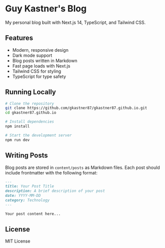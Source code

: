 # Guy Kastner's Blog

My personal blog built with Next.js 14, TypeScript, and Tailwind CSS.

## Features

- Modern, responsive design
- Dark mode support
- Blog posts written in Markdown
- Fast page loads with Next.js
- Tailwind CSS for styling
- TypeScript for type safety

## Running Locally

```bash
# Clone the repository
git clone https://github.com/gkastner87/gkastner87.github.io.git
cd gkastner87.github.io

# Install dependencies
npm install

# Start the development server
npm run dev
```

## Writing Posts

Blog posts are stored in `content/posts` as Markdown files. Each post should include frontmatter with the following format:

```markdown
---
title: Your Post Title
description: A brief description of your post
date: YYYY-MM-DD
category: Technology
---

Your post content here...
```

## License

MIT License 